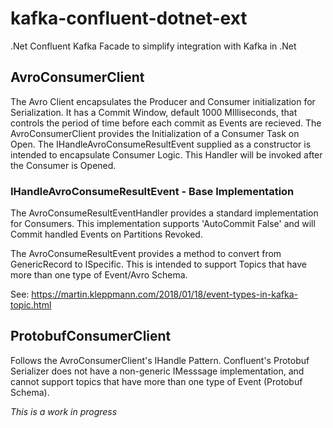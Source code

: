 # kafka-confluent-dotnet-ext
.Net Confluent Kafka Facade to simplify integration with Kafka in .Net 

## AvroConsumerClient
The Avro Client encapsulates the Producer and Consumer initialization for Serialization.  It has a Commit Window, default 1000 MIlliseconds, that controls the period of time before each commit as Events are recieved.  The AvroConsumerClient provides the Initialization of a Consumer Task on Open.  The IHandleAvroConsumeResultEvent supplied as a constructor is intended to encapsulate Consumer Logic.  This Handler will be invoked after the Consumer is Opened.

### IHandleAvroConsumeResultEvent - Base Implementation
The AvroConsumeResultEventHandler provides a standard implementation for Consumers.  This implementation supports 'AutoCommit False' and will Commit handled Events on Partitions Revoked.

The AvroConsumeResultEvent provides a method to convert from GenericRecord to ISpecific.  This is intended to support Topics that have more than one type of Event/Avro Schema.

See: https://martin.kleppmann.com/2018/01/18/event-types-in-kafka-topic.html

## ProtobufConsumerClient

Follows the AvroConsumerClient's IHandle Pattern.  Confluent's Protobuf Serializer does not have a non-generic IMesssage implementation, and cannot support topics that have more than one type of Event (Protobuf Schema).

*This is a work in progress*
